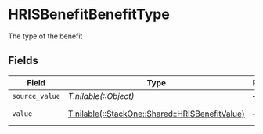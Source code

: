 # HRISBenefitBenefitType

The type of the benefit


## Fields

| Field                                                                                      | Type                                                                                       | Required                                                                                   | Description                                                                                |
| ------------------------------------------------------------------------------------------ | ------------------------------------------------------------------------------------------ | ------------------------------------------------------------------------------------------ | ------------------------------------------------------------------------------------------ |
| `source_value`                                                                             | *T.nilable(::Object)*                                                                      | :heavy_minus_sign:                                                                         | N/A                                                                                        |
| `value`                                                                                    | [T.nilable(::StackOne::Shared::HRISBenefitValue)](../../models/shared/hrisbenefitvalue.md) | :heavy_minus_sign:                                                                         | The type of the benefit                                                                    |